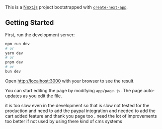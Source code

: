 This is a [Next.js](https://nextjs.org/) project bootstrapped with [`create-next-app`](https://github.com/vercel/next.js/tree/canary/packages/create-next-app).

## Getting Started

First, run the development server:

```bash
npm run dev
# or
yarn dev
# or
pnpm dev
# or
bun dev
```

Open [http://localhost:3000](http://localhost:3000) with your browser to see the result.

You can start editing the page by modifying `app/page.js`. The page auto-updates as you edit the file.

<!-- project created using the strapi cms
 -->
 <!-- does not have the proper response time
  -->

it is too slow even in the development so that is slow not tested for the production and
need to add the paypal integration and needed to add the cart added feature and thank you page too . need the lot of improvements too
better if not used by using there kind of cms systems
